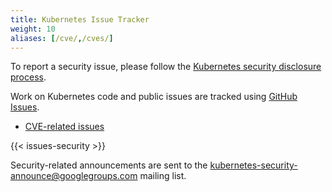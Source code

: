 ```yaml
---
title: Kubernetes Issue Tracker
weight: 10
aliases: [/cve/,/cves/]
---
```


To report a security issue, please follow the [Kubernetes security disclosure process](/docs/reference/issues-security/security/#report-a-vulnerability).

Work on Kubernetes code and public issues are tracked using [GitHub Issues](https://github.com/kubernetes/kubernetes/issues/).

* [CVE-related issues](https://github.com/kubernetes/kubernetes/issues?utf8=%E2%9C%93&q=is%3Aissue+label%3Aarea%2Fsecurity+in%3Atitle+CVE)

{{< issues-security >}}

<!-- | CVE ID      | Summary | Issue details |
| ----------- | ----------- | --------- |
| [CVE-2021-25741](https://www.cve.org/CVERecord?id=CVE-2021-25741)      | Symlink Exchange Can Allow Host Filesystem Access | [#104980](https://github.com/kubernetes/kubernetes/issues/104980) |
| [CVE-2020-8565](https://www.cve.org/CVERecord?id=CVE-2020-8565)      | Incomplete fix for CVE-2019-11250 allows for token leak in logs when logLevel >= 9 | [#95623](https://github.com/kubernetes/kubernetes/issues/95623) | -->

Security-related announcements are sent to the [kubernetes-security-announce@googlegroups.com](https://groups.google.com/forum/#!forum/kubernetes-security-announce) mailing list.
